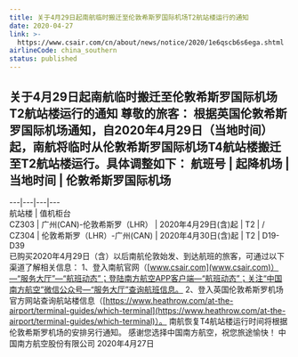 ```yaml
---
title: 关于4月29日起南航临时搬迁至伦敦希斯罗国际机场T2航站楼运行的通知
date: 2020-04-27
link: >-
  https://www.csair.com/cn/about/news/notice/2020/1e6qscb6s6ega.shtml
airlineCode: china_southern
status: published
---
```

## **关于4月29日起南航临时搬迁至伦敦希斯罗国际机场T2航站楼运行的通知** 尊敬的旅客： 根据英国伦敦希斯罗国际机场通知，自2020年4月29日（当地时间）起，南航将临时从伦敦希斯罗国际机场T4航站楼搬迁至T2航站楼运行。具体调整如下：  航班号 | 起降机场 | 当地时间 | 伦敦希斯罗国际机场  
---|---|---|---  
航站楼 | 值机柜台  
CZ303 | 广州(CAN)-伦敦希斯罗（LHR） | 2020年4月29日(含)起 | T2 | /  
CZ304 | 伦敦希斯罗（LHR）-广州(CAN) | 2020年4月30日(含)起 | T2 | D19-D39  
已购买2020年4月29日（含）以后南航伦敦始发、到达航班的旅客，可通过以下渠道了解相关信息： 1、登入南航官网（[www.csair.com](www.csair.com)）—“服务大厅”—“航班动态”；登陆南方航空APP客户端—“航班动态”；关注“中国南方航空”微信公众号—“服务大厅”查询航班信息。 2、登入英国伦敦希斯罗机场官方网站查询航站楼信息（[https://www.heathrow.com/at-the-airport/terminal-guides/which-terminal](https://www.heathrow.com/at-the-airport/terminal-guides/which-terminal)）。 南航恢复T4航站楼运行时间将根据伦敦希斯罗机场的安排另行通知。 感谢您选择中国南方航空，祝您旅途愉快！ 中国南方航空股份有限公司 2020年4月27日 

